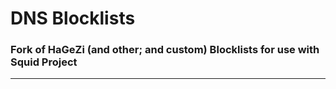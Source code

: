 # DNS Blocklists

### Fork of HaGeZi (and other; and custom) Blocklists for use with Squid Project

---

